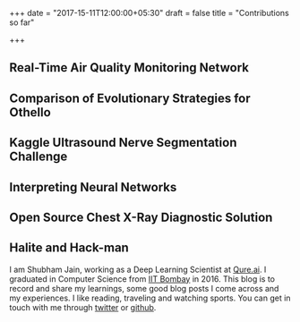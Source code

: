 +++
date = "2017-15-11T12:00:00+05:30"
draft = false
title = "Contributions so far"

+++

## Real-Time Air Quality Monitoring Network

## Comparison of Evolutionary Strategies for Othello

## Kaggle Ultrasound Nerve Segmentation Challenge

## Interpreting Neural Networks

## Open Source Chest X-Ray Diagnostic Solution

## Halite and Hack-man

I am Shubham Jain, working as a Deep Learning Scientist at [Qure.ai](http://qure.ai). I graduated in Computer Science from [IIT Bombay](http://www.iitb.ac.in/) in 2016. This blog is to record and share my learnings, some good blog posts I come across and my experiences. I like reading, traveling and watching sports. You can get in touch with me through [twitter](https://twitter.com/shubhamjain0594) or [github](https://github.com/shubhamjain0594).
